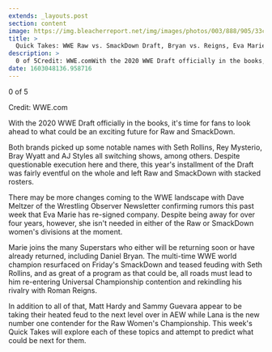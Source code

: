 ```yaml
--- 
extends: _layouts.post 
section: content 
image: https://img.bleacherreport.net/img/images/photos/003/888/905/33c83c3c75faa18e22f97602f07c60f8_crop_exact.jpg?w=1200&h=1200&q=75 
title: > 
  Quick Takes: WWE Raw vs. SmackDown Draft, Bryan vs. Reigns, Eva Marie and More 
description: > 
  0 of 5Credit: WWE.comWith the 2020 WWE Draft officially in the books, it's time for fans to look ahead to what could be an exciting future for Raw and SmackDown.Both brands picked up some notable names with Seth Rollins, Rey Mysterio, Bray Wyatt and AJ Styles all switching shows, among others.Despite questionable execution here and there, this year's installment of the Draft was fairly eventful on the whole and left Raw and SmackDown with stacked rosters.Despite being away for over four years, however, she isn't needed in either of the Raw or SmackDown women's divisions at the moment.This week's Quick Takes will explore each of these topics and attempt to predict what could be next for them. 
date: 1603048136.958716 
--- 
```

0 of 5

Credit: WWE.com

With the 2020 WWE Draft officially in the books, it's time for fans to look ahead to what could be an exciting future for Raw and SmackDown.

Both brands picked up some notable names with Seth Rollins, Rey Mysterio, Bray Wyatt and AJ Styles all switching shows, among others. Despite questionable execution here and there, this year's installment of the Draft was fairly eventful on the whole and left Raw and SmackDown with stacked rosters.

There may be more changes coming to the WWE landscape with Dave Meltzer of the Wrestling Observer Newsletter confirming rumors this past week that Eva Marie has re-signed company. Despite being away for over four years, however, she isn't needed in either of the Raw or SmackDown women's divisions at the moment.

Marie joins the many Superstars who either will be returning soon or have already returned, including Daniel Bryan. The multi-time WWE world champion resurfaced on Friday's SmackDown and teased feuding with Seth Rollins, and as great of a program as that could be, all roads must lead to him re-entering Universal Championship contention and rekindling his rivalry with Roman Reigns.

In addition to all of that, Matt Hardy and Sammy Guevara appear to be taking their heated feud to the next level over in AEW while Lana is the new number one contender for the Raw Women's Championship. This week's Quick Takes will explore each of these topics and attempt to predict what could be next for them.